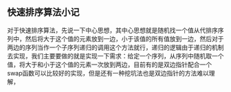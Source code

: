 ## 快速排序算法小记
  对于快速排序算法，先说一下中心思想，其中心思想就是随机找一个值从代排序序列中，然后将大于这个值的元素放到一边，小于该值的所有值放到一边，然后对于两边的序列当作一个子序列递归的调用这个方法就行，递归的逻辑由于递归的机制去实现，我们主要要做的就是实现一下需求：给定一个序列，从序列中随机取一个值，将大于和小于这个值的元素一次放到两边，目前有的是双边指针配合一个swap函数可以比较好的实现，但是还有一种挖坑法也是双边指针的方法难以理解，
